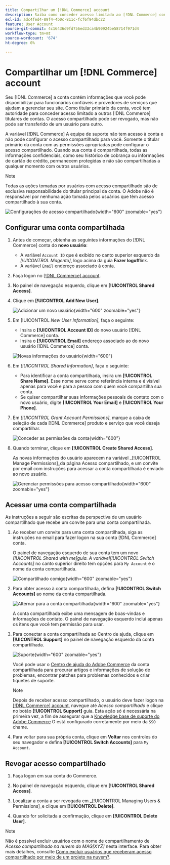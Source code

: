 ```yaml
---
title: Compartilhar um [!DNL Commerce] account
description: Saiba como conceder acesso limitado ao [!DNL Commerce] conta para outro [!DNL Commerce] titulares de contas.
exl-id: adc4fed4-89f4-4b0c-811c-fcf6f94dbc22
feature: User Account
source-git-commit: 4c16436d9fd756ed33ca4b90924be58714f971d4
workflow-type: tm+mt
source-wordcount: '674'
ht-degree: 0%

---
```


# Compartilhar um [!DNL Commerce] account

Seu [!DNL Commerce] a conta contém informações que você pode disponibilizar para funcionários confiáveis e provedores de serviços que ajudam a gerenciar seu site. Como titular primário da conta, você tem autoridade para conceder acesso limitado a outros [!DNL Commerce] titulares de contas. O acesso compartilhado pode ser revogado, mas não pode ser transferido de um usuário para outro.

A variável [!DNL Commerce] A equipe de suporte não tem acesso à conta e não pode configurar o acesso compartilhado para você. Somente o titular primário da conta com as permissões apropriadas pode configurar o acesso compartilhado. Quando sua conta é compartilhada, todas as informações confidenciais, como seu histórico de cobrança ou informações de cartão de crédito, permanecem protegidas e não são compartilhadas a qualquer momento com outros usuários.

>[!NOTE]
>
>Todas as ações tomadas por usuários com acesso compartilhado são de exclusiva responsabilidade do titular principal da conta. O Adobe não é responsável por nenhuma ação tomada pelos usuários que têm acesso compartilhado à sua conta.

![Configurações de acesso compartilhado](./assets/shared-access.png){width="600" zoomable="yes"}

## Configurar uma conta compartilhada

1. Antes de começar, obtenha as seguintes informações do [!DNL Commerce] conta do **novo usuário**:

   - A variável `Account ID` que é exibido no canto superior esquerdo da _[!UICONTROL Magento]_, logo acima da guia **Fazer logoff**link.
   - A variável `Email` endereço associado à conta.

1. Faça logon no [[!DNL Commerce] account](commerce-account-create.md).

1. No painel de navegação esquerdo, clique em **[!UICONTROL Shared Access]**.

1. Clique em **[!UICONTROL Add New User]**.

   ![Adicionar um novo usuário](./assets/shared-access-add.png){width="600" zoomable="yes"}

1. Em [!UICONTROL _New User Information]_, faça o seguinte:

   - Insira o **[!UICONTROL Account ID]** do novo usuário [!DNL Commerce] conta.
   - Insira o **[!UICONTROL Email]** endereço associado ao do novo usuário [!DNL Commerce] conta.

   ![Novas informações do usuário](./assets/shared-new-user.png){width="600"}

1. Em _[!UICONTROL Shared Information]_, faça o seguinte:

   - Para identificar a conta compartilhada, insira um **[!UICONTROL Share Name]**. Esse nome serve como referência interna e é visível apenas para você e para a pessoa com quem você compartilha sua conta.
   - Se quiser compartilhar suas informações pessoais de contato com o novo usuário, digite **[!UICONTROL Your Email]** e **[!UICONTROL Your Phone]**.

1. Em _[!UICONTROL Grant Account Permissions]_, marque a caixa de seleção de cada [!DNL Commerce] produto e serviço que você deseja compartilhar.

   ![Conceder as permissões da conta](./assets/shared-permissions.png){width="600"}

1. Quando terminar, clique em **[!UICONTROL Create Shared Access]**.

   As novas informações do usuário aparecem na variável _[!UICONTROL Manage Permissions]_da página Acesso compartilhado, e um convite por email com instruções para acessar a conta compartilhada é enviado ao novo usuário.

   ![Gerenciar permissões para acesso compartilhado](./assets/shared-manage-permissions.png){width="600" zoomable="yes"}

## Acessar uma conta compartilhada

As instruções a seguir são escritas da perspectiva de um usuário compartilhado que recebe um convite para uma conta compartilhada.

1. Ao receber um convite para uma conta compartilhada, siga as instruções no email para fazer logon na sua conta [!DNL Commerce] conta.

   O painel de navegação esquerdo de sua conta tem um novo _[!UICONTROL Shared with me]_guia. A variável_[!UICONTROL Switch Accounts]_ no canto superior direito tem opções para `My Account` e o nome da conta compartilhada.

   ![Compartilhado comigo](./assets/shared-with-me.png){width="600" zoomable="yes"}

1. Para obter acesso à conta compartilhada, defina **[!UICONTROL Switch Accounts]** ao nome da conta compartilhada.

   ![Alternar para a conta compartilhada](./assets/shared-switch.png){width="600" zoomable="yes"}

   A conta compartilhada exibe uma mensagem de boas-vindas e informações de contato. O painel de navegação esquerdo inclui apenas os itens que você tem permissão para usar.

1. Para conectar a conta compartilhada ao Centro de ajuda, clique em **[!UICONTROL Support]** no painel de navegação esquerdo da conta compartilhada.

   ![Suporte](./assets/shared-support.png){width="600" zoomable="yes"}

   Você pode usar o [Centro de ajuda do Adobe Commerce](https://experienceleague.adobe.com/docs/commerce-knowledge-base/kb/overview.html) da conta compartilhada para procurar artigos e informações de solução de problemas, encontrar patches para problemas conhecidos e criar tíquetes de suporte.

   >[!NOTE]
   >
   >Depois de receber acesso compartilhado, o usuário deve fazer logon na [[!DNL Commerce] account](https://account.magento.com/customer/account/login), navegue até _Acesso compartilhado_ e clique no botão **[!UICONTROL Support]** guia. Esta ação só é necessária na primeira vez, a fim de assegurar que a [Knowledge base de suporte do Adobe Commerce](https://experienceleague.adobe.com/docs/commerce-knowledge-base/kb/overview.html) O está configurado corretamente por meio da `SSO` chame.

1. Para voltar para sua própria conta, clique em **Voltar** nos controles do seu navegador e defina **[!UICONTROL Switch Accounts]** para `My Account`.

## Revogar acesso compartilhado

1. Faça logon em sua conta do Commerce.

1. No painel de navegação esquerdo, clique em **[!UICONTROL Shared Access]**.

1. Localizar a conta a ser revogada em _[!UICONTROL Managing Users & Permissions]_e clique em **[!UICONTROL Delete]**.

1. Quando for solicitada a confirmação, clique em **[!UICONTROL Delete User]**.

>[!NOTE]
>
>Não é possível excluir usuários com o nome de compartilhamento de _Acesso compartilhado na nuvem do MAG[XYZ]_ nesta interface. Para obter mais detalhes, consulte [Como excluir usuários que receberam acesso compartilhado por meio de um projeto na nuvem?](https://experienceleague.adobe.com/docs/commerce-knowledge-base/kb/help-center-guide/magento-help-center-user-guide.html?lang=en#remove-cloud-shared-access-users).
